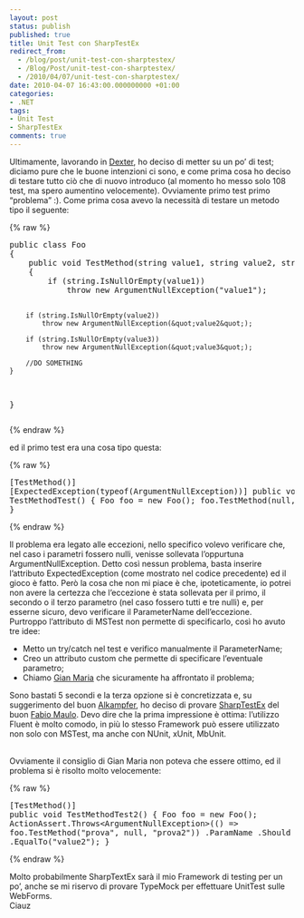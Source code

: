 ```yaml
---
layout: post
status: publish
published: true
title: Unit Test con SharpTestEx
redirect_from: 
  - /blog/post/unit-test-con-sharptestex/
  - /Blog/Post/unit-test-con-sharptestex/
  - /2010/04/07/unit-test-con-sharptestex/
date: 2010-04-07 16:43:00.000000000 +01:00
categories:
- .NET
tags:
- Unit Test
- SharpTestEx
comments: true
---
```

<p>Ultimamente, lavorando in <a title="Dexter Blog Engine" href="http://dexterblogengine.codeplex.com/" rel="nofollow" target="_blank">Dexter</a>, ho deciso di metter su un po’ di test; diciamo pure che le buone intenzioni ci sono, e come prima cosa ho deciso di testare tutto ciò che di nuovo introduco (al momento ho messo solo 108 test, ma spero aumentino velocemente). Ovviamente primo test primo “problema” :). Come prima cosa avevo la necessità di testare un metodo tipo il seguente:</p>  {% raw %}<pre class="brush: csharp; ruler: true;">public class Foo
{
    public void TestMethod(string value1, string value2, string value3)
    {
        if (string.IsNullOrEmpty(value1))
            throw new ArgumentNullException(&quot;value1&quot;);

        if (string.IsNullOrEmpty(value2))
            throw new ArgumentNullException(&quot;value2&quot;);

        if (string.IsNullOrEmpty(value3))
            throw new ArgumentNullException(&quot;value3&quot;);

        //DO SOMETHING
    }
}</pre>{% endraw %}

<p>ed il primo test era una cosa tipo questa:</p>

{% raw %}<pre class="brush: csharp; ruler: true;">[TestMethod()]
[ExpectedException(typeof(ArgumentNullException))]
public void TestMethodTest()
{
    Foo foo = new Foo();
    foo.TestMethod(null,null,null);
}</pre>{% endraw %}

<p>Il problema era legato alle eccezioni, nello specifico volevo verificare che, nel caso i parametri fossero nulli, venisse sollevata l’oppurtuna ArgumentNullException. Detto così nessun problema, basta inserire l’attributo ExpectedException (come mostrato nel codice precedente) ed il gioco è fatto. Però la cosa che non mi piace è che, ipoteticamente, io potrei non avere la certezza che l’eccezione è stata sollevata per il primo, il secondo o il terzo parametro (nel caso fossero tutti e tre nulli) e, per esserne sicuro, devo verificare il ParameterName dell’eccezione.
  <br />Purtroppo l’attributo di MSTest non permette di specificarlo, così ho avuto tre idee:</p>

<ul>
  <li>Metto un try/catch nel test e verifico manualmente il ParameterName;</li>

  <li>Creo un attributo custom che permette di specificare l’eventuale parametro;</li>

  <li>Chiamo <a href="http://www.codewrecks.com/blog/index.php" rel="nofollow friend met co-worker colleague" target="_new">Gian Maria</a> che sicuramente ha affrontato il problema;</li>
</ul>

<p>Sono bastati 5 secondi e la terza opzione si è concretizzata e, su suggerimento del buon <a href="http://www.codewrecks.com/blog/index.php" rel="nofollow friend acquaintance met co-worker colleague" target="_new">Alkampfer</a>, ho deciso di provare <a title="SharpTestEx Home Page" href="http://sharptestex.codeplex.com/" rel="nofollow" target="_blank">SharpTestEx</a> del buon <a title="Fabio Maulo&#39;s Blog" href="http://fabiomaulo.blogspot.com/" rel="nofollow" target="_blank">Fabio Maulo</a>. Devo dire che la prima impressione è ottima: l’utilizzo Fluent è molto comodo, in più lo stesso Framework può essere utilizzato non solo con MSTest, ma anche con NUnit, xUnit, MbUnit.

  <br />Ovviamente il consiglio di Gian Maria non poteva che essere ottimo, ed il problema si è risolto molto velocemente:</p>

{% raw %}<pre class="brush: csharp; ruler: true;">[TestMethod()]
public void TestMethodTest2()
{
    Foo foo = new Foo();
    ActionAssert.Throws&lt;ArgumentNullException&gt;(() =&gt; foo.TestMethod(&quot;prova&quot;, null, &quot;prova2&quot;))
                            .ParamName
                            .Should ( )
                            .Be
                            .EqualTo(&quot;value2&quot;);
}</pre>{% endraw %}

<p>Molto probabilmente SharpTextEx sarà il mio Framework di testing per un po’, anche se mi riservo di provare TypeMock per effettuare UnitTest sulle WebForms.
  <br />Ciauz</p>
